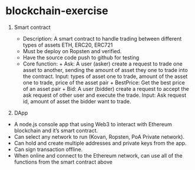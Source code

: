 # blockchain-exercise

1. Smart contract
   - Description: A smart contract to handle trading between different types of assets ETH, ERC20, ERC721
   - Must be deploy on Ropsten and verified.
   - Have the source code push to github for testing
   - Core function: + Ask: A user (asker) create a request to trade one asset to another, sending the amount of asset they one to trade into the contract. Input: types of asset one to trade, amount of the asset one to trade, price of the asset pair + BestPrice: Get the best price of an asset pair + Bid: A user (bidder) create a request to accept the ask request of other user and execute the trade. Input: Ask request id, amount of asset the bidder want to trade.

2. DApp
- A node.js console app that using Web3 to interact with Ethereum blockchain and it’s smart contract.
- Can select any network to run (Kovan, Ropsten, PoA Private network).
- Can hold and create multiple addresses and private keys from the app.
- Can sign transaction offline.
- When online and connect to the Ethereum network, can use all of the functions from the smart contract above
